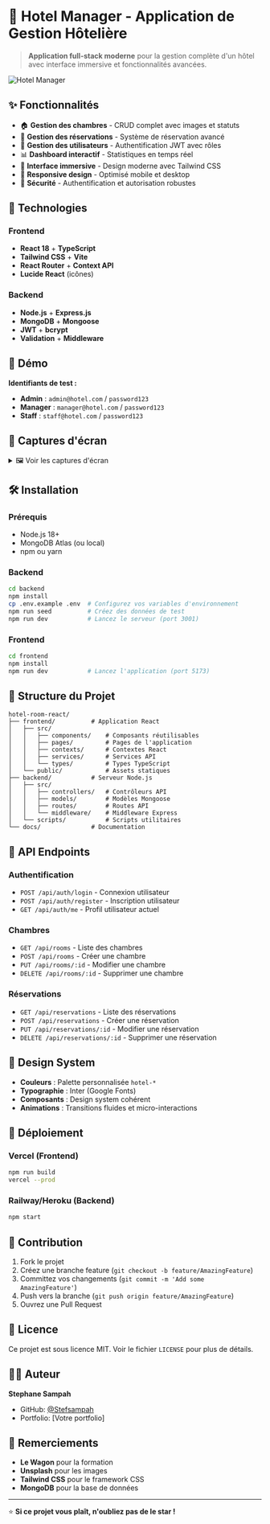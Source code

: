 # 🏨 Hotel Manager - Application de Gestion Hôtelière

> **Application full-stack moderne** pour la gestion complète d'un hôtel avec interface immersive et fonctionnalités avancées.

![Hotel Manager](https://images.unsplash.com/photo-1566073771259-6a8506099945?w=800&h=400&fit=crop&crop=center)

## ✨ Fonctionnalités

- 🏠 **Gestion des chambres** - CRUD complet avec images et statuts
- 📅 **Gestion des réservations** - Système de réservation avancé
- 👥 **Gestion des utilisateurs** - Authentification JWT avec rôles
- 📊 **Dashboard interactif** - Statistiques en temps réel
- 🎨 **Interface immersive** - Design moderne avec Tailwind CSS
- 📱 **Responsive design** - Optimisé mobile et desktop
- 🔐 **Sécurité** - Authentification et autorisation robustes

## 🚀 Technologies

### Frontend
- **React 18** + **TypeScript**
- **Tailwind CSS** + **Vite**
- **React Router** + **Context API**
- **Lucide React** (icônes)

### Backend
- **Node.js** + **Express.js**
- **MongoDB** + **Mongoose**
- **JWT** + **bcrypt**
- **Validation** + **Middleware**

## 🎯 Démo

**Identifiants de test :**
- **Admin** : `admin@hotel.com` / `password123`
- **Manager** : `manager@hotel.com` / `password123`
- **Staff** : `staff@hotel.com` / `password123`

## 📱 Captures d'écran

<details>
<summary>🖼️ Voir les captures d'écran</summary>

### Dashboard Principal
![Dashboard](images/dashboard.jpg)

### Gestion des Chambres
![Gestion des Chambres](images/chambres.jpg)

### Interface de Réservation
![Interface de Réservation](images/reservations.jpg)

</details>

## 🛠️ Installation

### Prérequis
- Node.js 18+
- MongoDB Atlas (ou local)
- npm ou yarn

### Backend
```bash
cd backend
npm install
cp .env.example .env  # Configurez vos variables d'environnement
npm run seed          # Créez des données de test
npm run dev           # Lancez le serveur (port 3001)
```

### Frontend
```bash
cd frontend
npm install
npm run dev           # Lancez l'application (port 5173)
```

## 📁 Structure du Projet

```
hotel-room-react/
├── frontend/          # Application React
│   ├── src/
│   │   ├── components/    # Composants réutilisables
│   │   ├── pages/         # Pages de l'application
│   │   ├── contexts/      # Contextes React
│   │   ├── services/      # Services API
│   │   └── types/         # Types TypeScript
│   └── public/            # Assets statiques
├── backend/           # Serveur Node.js
│   ├── src/
│   │   ├── controllers/   # Contrôleurs API
│   │   ├── models/        # Modèles Mongoose
│   │   ├── routes/        # Routes API
│   │   └── middleware/    # Middleware Express
│   └── scripts/           # Scripts utilitaires
└── docs/              # Documentation
```

## 🔧 API Endpoints

### Authentification
- `POST /api/auth/login` - Connexion utilisateur
- `POST /api/auth/register` - Inscription utilisateur
- `GET /api/auth/me` - Profil utilisateur actuel

### Chambres
- `GET /api/rooms` - Liste des chambres
- `POST /api/rooms` - Créer une chambre
- `PUT /api/rooms/:id` - Modifier une chambre
- `DELETE /api/rooms/:id` - Supprimer une chambre

### Réservations
- `GET /api/reservations` - Liste des réservations
- `POST /api/reservations` - Créer une réservation
- `PUT /api/reservations/:id` - Modifier une réservation
- `DELETE /api/reservations/:id` - Supprimer une réservation

## 🎨 Design System

- **Couleurs** : Palette personnalisée `hotel-*`
- **Typographie** : Inter (Google Fonts)
- **Composants** : Design system cohérent
- **Animations** : Transitions fluides et micro-interactions

## 🚀 Déploiement

### Vercel (Frontend)
```bash
npm run build
vercel --prod
```

### Railway/Heroku (Backend)
```bash
npm start
```

## 🤝 Contribution

1. Fork le projet
2. Créez une branche feature (`git checkout -b feature/AmazingFeature`)
3. Committez vos changements (`git commit -m 'Add some AmazingFeature'`)
4. Push vers la branche (`git push origin feature/AmazingFeature`)
5. Ouvrez une Pull Request

## 📄 Licence

Ce projet est sous licence MIT. Voir le fichier `LICENSE` pour plus de détails.

## 👨‍💻 Auteur

**Stephane Sampah**
- GitHub: [@Stefsampah](https://github.com/Stefsampah)
- Portfolio: [Votre portfolio]

## 🙏 Remerciements

- **Le Wagon** pour la formation
- **Unsplash** pour les images
- **Tailwind CSS** pour le framework CSS
- **MongoDB** pour la base de données

---

⭐ **Si ce projet vous plaît, n'oubliez pas de le star !**
